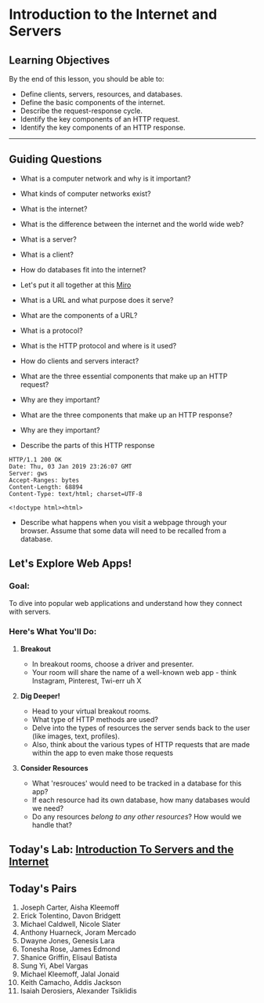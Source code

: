 # Introduction to the Internet and Servers

## Learning Objectives

By the end of this lesson, you should be able to:

- Define clients, servers, resources, and databases.
- Define the basic components of the internet.
- Describe the request-response cycle.
- Identify the key components of an HTTP request.
- Identify the key components of an HTTP response.

---

## Guiding Questions

- What is a computer network and why is it important?

- What kinds of computer networks exist?

- What is the internet?

- What is the difference between the internet and the world wide web?

- What is a server?

- What is a client?

- How do databases fit into the internet?

- Let's put it all together at this [Miro](https://miro.com/app/board/uXjVOmBz3K4=/?share_link_id=63312373474)

- What is a URL and what purpose does it serve?

- What are the components of a URL?

- What is a protocol?

- What is the HTTP protocol and where is it used?

- How do clients and servers interact?

- What are the three essential components that make up an HTTP request?

- Why are they important?

- What are the three components that make up an HTTP response?

- Why are they important?

- Describe the parts of this HTTP response
``` 
HTTP/1.1 200 OK
Date: Thu, 03 Jan 2019 23:26:07 GMT
Server: gws
Accept-Ranges: bytes
Content-Length: 68894
Content-Type: text/html; charset=UTF-8

<!doctype html><html> 
```

- Describe what happens when you visit a webpage through your browser. Assume that some data will need to be recalled from a database.


## Let's Explore Web Apps!

### Goal:
To dive into popular web applications and understand how they connect with servers.

### Here's What You'll Do:

1. **Breakout** 
   - In breakout rooms, choose a driver and presenter.
   - Your room will share the name of  a well-known web app - think Instagram, Pinterest, Twi-err uh X

2. **Dig Deeper!**
   - Head to your virtual breakout rooms.
   - What type of HTTP methods are used?
   - Delve into the types of resources the server sends back to the user (like images, text, profiles).
   - Also, think about the various types of HTTP requests that are made within the app to even make those requests
3. **Consider Resources** 
    - What 'resrouces' would need to be tracked in a database for this app?
    - If each resource had its own database, how many databases would we need?
    - Do any resources _belong to any other resources_?  How would we handle that?

## Today's Lab: [Introduction To Servers and the Internet](https://pursuit.instructure.com/courses/162/assignments/1902?module_item_id=9063)

## Today's Pairs

1. Joseph Carter, Aisha Kleemoff
2. Erick Tolentino, Davon Bridgett
3. Michael Caldwell, Nicole Slater
4. Anthony Huarneck, Joram Mercado
5. Dwayne Jones, Genesis Lara
6. Tonesha Rose, James Edmond
7. Shanice Griffin, Elisaul Batista
8. Sung Yi, Abel Vargas
9. Michael Kleemoff, Jalal Jonaid
10. Keith Camacho, Addis Jackson
11. Isaiah Derosiers, Alexander Tsiklidis

